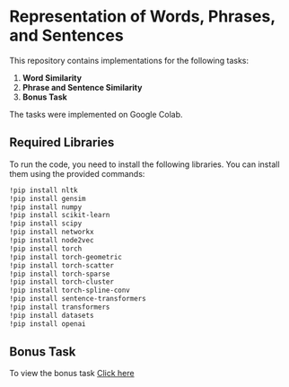 # Representation of Words, Phrases, and Sentences

This repository contains implementations for the following tasks:

1. **Word Similarity**
2. **Phrase and Sentence Similarity**
3. **Bonus Task**

The tasks were implemented on Google Colab.

## Required Libraries

To run the code, you need to install the following libraries. You can install them using the provided commands:

```bash
!pip install nltk
!pip install gensim
!pip install numpy
!pip install scikit-learn
!pip install scipy
!pip install networkx
!pip install node2vec
!pip install torch
!pip install torch-geometric
!pip install torch-scatter
!pip install torch-sparse
!pip install torch-cluster
!pip install torch-spline-conv
!pip install sentence-transformers
!pip install transformers
!pip install datasets
!pip install openai
```
## Bonus Task
To view the bonus task [Click here](./BonusTask)
